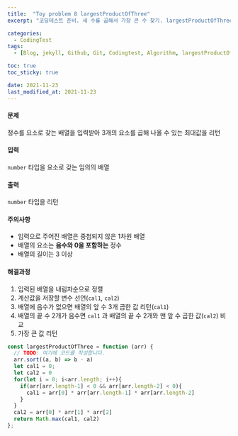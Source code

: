 ```yaml
---
title:  "Toy problem 8 largestProductOfThree"
excerpt: "코딩테스트 준비. 세 수를 곱해서 가장 큰 수 찾기. largestProductOfThree."

categories:
  - CodingTest
tags:
  - [Blog, jekyll, Github, Git, Codingtest, Algorithm, largestProductOfThree]

toc: true
toc_sticky: true

date: 2021-11-23
last_modified_at: 2021-11-23
---
```


#### 문제

정수를 요소로 갖는 배열을 입력받아 3개의 요소를 곱해 나올 수 있는 최대값을 리턴

#### 입력

`number` 타입을 요소로 갖는 임의의 배열

#### 출력

`number` 타입을 리턴

#### 주의사항

* 입력으로 주어진 배열은 중첩되지 않은 1차원 배열
* 배열의 요소는 **음수와 0을 포함하는** 정수
* 배열의 길이는 3 이상 

#### 해결과정

1. 입력된 배열을 내림차순으로 정렬
2. 계산값을 저장할 변수 선언(`cal1`, `cal2`)
3. 배열에 음수가 없으면 배열의 앞 수 3개 곱한 값 리턴(`cal1`)
4. 배열의 끝 수 2개가 음수면 `cal1` 과 배열의 끝 수 2개와 맨 앞 수 곱한 값(`cal2`) 비교
5. 가장 큰 값 리턴

```javascript
const largestProductOfThree = function (arr) {
  // TODO: 여기에 코드를 작성합니다.
  arr.sort((a, b) => b - a)
  let cal1 = 0;
  let cal2 = 0
  for(let i = 0; i<arr.length; i++){
    if(arr[arr.length-1] < 0 && arr[arr.length-2] < 0){
      cal1 = arr[0] * arr[arr.length-1] * arr[arr.length-2]
    }  
  }
  cal2 = arr[0] * arr[1] * arr[2]
  return Math.max(cal1, cal2)
};
```

